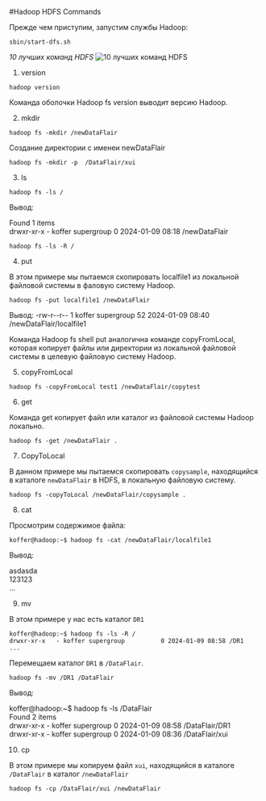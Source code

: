 #Hadoop HDFS Commands

Прежде чем приступим, запустим службы Hadoop:

```
sbin/start-dfs.sh
```

_10 лучших команд HDFS_
![10 лучших команд HDFS](https://data-flair.training/blogs/wp-content/uploads/sites/2/2016/06/top-10-hadoop-hdfs-commands.jpg)


1. version

```
hadoop version
```
Команда оболочки Hadoop fs version выводит версию Hadoop.

2. mkdir 

```
hadoop fs -mkdir /newDataFlair
```
Создание директории с именеи newDataFlair

```
hadoop fs -mkdir -p  /DataFlair/xui
```

3. ls

```
hadoop fs -ls /
```
Вывод:

Found 1 items  
drwxr-xr-x   - koffer supergroup          0 2024-01-09 08:18 /newDataFlair  

```
hadoop fs -ls -R /
```

4. put

В этом примере мы пытаемся скопировать localfile1 из локальной файловой системы 
в фаловую систему Hadoop.

```
hadoop fs -put localfile1 /newDataFlair
```
Вывод:
-rw-r--r--   1 koffer supergroup         52 2024-01-09 08:40 /newDataFlair/localfile1  

Команда Hadoop fs shell put аналогична команде copyFromLocal, которая копирует файлы 
или директории из локальной файловой системы в целевую файловую систему Hadoop.

5. copyFromLocal

```
hadoop fs -copyFromLocal test1 /newDataFlair/copytest
```

6. get

Команда get копирует файл или каталог из файловой системы Hadoop локально.
```
hadoop fs -get /newDataFlair .
```

7. CopyToLocal

В данном примере мы пытаемся скопировать `copysample`, находящийся в каталоге
`newDataFlair` в HDFS, в локальную файловую систему.
```
hadoop fs -copyToLocal /newDataFlair/copysample .
```

8. cat

Просмотрим содержимое файла:
```
koffer@hadoop:~$ hadoop fs -cat /newDataFlair/localfile1
```
Вывод:

asdasda  
123123  
...  

9. mv

В этом примере у нас есть каталог `DR1`
```
koffer@hadoop:~$ hadoop fs -ls -R /
drwxr-xr-x   - koffer supergroup          0 2024-01-09 08:58 /DR1
...
```
Перемещаем каталог `DR1` в `/DataFlair`.
```
hadoop fs -mv /DR1 /DataFlair
```

Вывод:

koffer@hadoop:~$ hadoop fs -ls /DataFlair  
Found 2 items  
drwxr-xr-x   - koffer supergroup          0 2024-01-09 08:58 /DataFlair/DR1  
drwxr-xr-x   - koffer supergroup          0 2024-01-09 08:36 /DataFlair/xui  


10. cp

В этом примере мы копируем файл `xui`, находящийся в каталоге `/DataFlair` в 
каталог `/newDataFlair`

```
hadoop fs -cp /DataFlair/xui /newDataFlair
```

